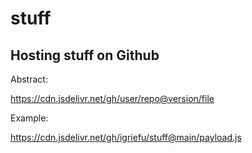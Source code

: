 # stuff
## Hosting stuff on Github

Abstract:

https://cdn.jsdelivr.net/gh/user/repo@version/file

Example:

https://cdn.jsdelivr.net/gh/igriefu/stuff@main/payload.js
